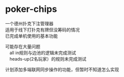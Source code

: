 # poker-chips
一个德州扑克下注管理器  
适用于线下打扑克有牌但没筹码的情况  
已完成单机使用的基本功能  
  
可能存在大量问题  
&emsp;all in规则与边池的逻辑未完成测试  
&emsp;heads-up(2名玩家）的规则未完成测试  
  
计划添加多端联网同步操作的功能，但暂时不知道怎么实现  

